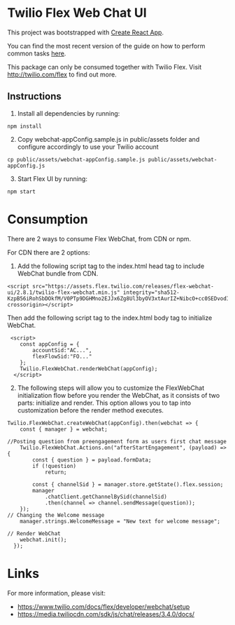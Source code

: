 # Twilio Flex Web Chat UI

This project was bootstrapped with [Create React App](https://github.com/facebookincubator/create-react-app).

You can find the most recent version of the guide on how to perform common tasks [here](https://github.com/facebookincubator/create-react-app/blob/master/packages/react-scripts/template/README.md).

This package can only be consumed together with Twilio Flex. Visit http://twilio.com/flex to find out more.

## Instructions

1. Install all dependencies by running:
```
npm install
```

2. Copy webchat-appConfig.sample.js in public/assets folder and configure accordingly to use your Twilio account
```
cp public/assets/webchat-appConfig.sample.js public/assets/webchat-appConfig.js
```

3. Start Flex UI by running:
```
npm start
```

# Consumption

There are 2 ways to consume Flex WebChat, from CDN or npm. 

For CDN there are 2 options:

1. Add the following script tag to the index.html head tag to include WebChat bundle from CDN.
```
<script src="https://assets.flex.twilio.com/releases/flex-webchat-ui/2.8.1/twilio-flex-webchat.min.js" integrity="sha512-KzpB56iRohSbDOkfM/V0PTp9DGHMno2EJJx6Zg8Ul3byOV3xtAurIZ+NibcO+cc0SEDvodI/5SKMSv2p+gwSYw==" crossorigin></script>
```
Then add the following script tag to the index.html body tag to initialize WebChat.
```
 <script>
    const appConfig = {
        accountSid:"AC...",
        flexFlowSid:"FO..."
    };
    Twilio.FlexWebChat.renderWebChat(appConfig);
  </script>
```

2. The following steps will allow you to customize the FlexWebChat initialization flow before you render the WebChat, as it consists of two parts: initialize and render. This option allows you to tap into customization before the render method executes.
```
Twilio.FlexWebChat.createWebChat(appConfig).then(webchat => {
    const { manager } = webchat;
    
//Posting question from preengagement form as users first chat message
    Twilio.FlexWebChat.Actions.on("afterStartEngagement", (payload) => {
        const { question } = payload.formData;
        if (!question)
            return;

        const { channelSid } = manager.store.getState().flex.session;
        manager
            .chatClient.getChannelBySid(channelSid)
            .then(channel => channel.sendMessage(question));
    });
// Changing the Welcome message
    manager.strings.WelcomeMessage = "New text for welcome message";

// Render WebChat
    webchat.init();
  });
```

# Links

For more information, please visit: 
- https://www.twilio.com/docs/flex/developer/webchat/setup
- https://media.twiliocdn.com/sdk/js/chat/releases/3.4.0/docs/